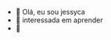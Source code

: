 - 👋 Olá, eu sou jessyca
- 👀 interessada em aprender 
- 🌱 

<!---
marcelinojessyca/marcelinojessyca is a ✨ special ✨ repository because its `README.md` (this file) appears on your GitHub profile.
You can click the Preview link to take a look at your changes.
--->
